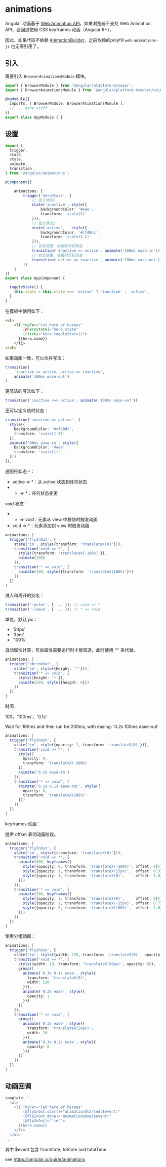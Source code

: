 # animations

Angular 动画基于 [Web Animation API](https://w3c.github.io/web-animations/)，如果浏览器不支持 Web Animation API，会回退使用 CSS keyframes 动画（Angular 6+）。

因此，如果代码不依赖 [AnimationBuilder](https://angular.io/api/animations/AnimationBuilder)，之前依赖的polyfill  `web-animations-js` 也无需引用了。


## 引入

需要引入 `BrowserAnimationsModule` 模块。

```ts
import { BrowserModule } from '@angular/platform-browser';
import { BrowserAnimationsModule } from '@angular/platform-browser/animations';

@NgModule({
  imports: [ BrowserModule, BrowserAnimationsModule ],
  // ... more stuff ...
})
export class AppModule { }
```

## 设置

```ts
import {
  trigger,
  state,
  style,
  animate,
  transition
} from '@angular/animations';

@Component({

    animations: [
        trigger('heroState', [
            // 定义状态1
            state('inactive', style({
                backgroundColor: '#eee',
                transform: 'scale(1)'
            })),
            // 定义状态2
            state('active',   style({
                backgroundColor: '#cfd8dc',
                transform: 'scale(1.1)'
            })),
            // 状态变更，动画时长和渐变
            transition('inactive => active', animate('100ms ease-in')),
            // 状态变更，动画时长和渐变
            transition('active => inactive', animate('100ms ease-out'))
        ])
    ]
})
export class AppComponent {

  toggleState() {
    this.state = this.state === 'active' ? 'inactive' : 'active';
  }
}
```

在模板中使用如下：

```html
<ul>
    <li *ngFor="let hero of heroes"
        [@heroState]="hero.state"
        (click)="hero.toggleState()">
      {{hero.name}}
    </li>
</ul>
```

如果动画一致，可以合并写法：

```ts
transition(
    'inactive => active, active => inactive',
    animate('100ms ease-out')
)
```

更简洁的写法如下：

```ts
transition('inactive <=> active', animate('100ms ease-out'))
```

还可以定义临时状态：

```ts
transition('inactive => active', [
  style({
    backgroundColor: '#cfd8dc',
    transform: 'scale(1.3)'
  }),
  animate('80ms ease-in', style({
    backgroundColor: '#eee',
    transform: 'scale(1)'
  }))
]),
```

通配符状态 `*`：

- active => *：从 active 状态到任何状态
- * => *：任何状态变更

void 状态：

- * => void：元素从 view 中移除时触发动画
- void => *：元素添加到 view 时触发动画

```ts
animations: [
  trigger('flyInOut', [
    state('in', style({transform: 'translateX(0)'})),
    transition('void => *', [
      style({transform: 'translateX(-100%)'}),
      animate(100)
    ]),
    transition('* => void', [
      animate(100, style({transform: 'translateX(100%)'}))
    ])
  ])
]
```

进入和离开的别名：

```ts
transition(':enter', [ ... ]); // void => *
transition(':leave', [ ... ]); // * => void
```

单位，默认 px：

- '50px'
- '3em'
- '100%'

自动属性计算，有些属性需要运行时才能知道，此时使用 '*' 来代替。

```ts
animations: [
  trigger('shrinkOut', [
    state('in', style({height: '*'})),
    transition('* => void', [
      style({height: '*'}),
      animate(250, style({height: 0}))
    ])
  ])
]
```

时间：

100，'100ms'，'0.1s'

Wait for 100ms and then run for 200ms, with easing: '0.2s 100ms ease-out'

```ts
animations: [
  trigger('flyInOut', [
    state('in', style({opacity: 1, transform: 'translateX(0)'})),
    transition('void => *', [
      style({
        opacity: 0,
        transform: 'translateX(-100%)'
      }),
      animate('0.2s ease-in')
    ]),
    transition('* => void', [
      animate('0.2s 0.1s ease-out', style({
        opacity: 0,
        transform: 'translateX(100%)'
      }))
    ])
  ])
]
```

keyframes 动画：

提供 offset 表明动画阶段。

```ts
animations: [
  trigger('flyInOut', [
    state('in', style({transform: 'translateX(0)'})),
    transition('void => *', [
      animate(300, keyframes([
        style({opacity: 0, transform: 'translateX(-100%)', offset: 0}),
        style({opacity: 1, transform: 'translateX(15px)',  offset: 0.3}),
        style({opacity: 1, transform: 'translateX(0)',     offset: 1.0})
      ]))
    ]),
    transition('* => void', [
      animate(300, keyframes([
        style({opacity: 1, transform: 'translateX(0)',     offset: 0}),
        style({opacity: 1, transform: 'translateX(-15px)', offset: 0.7}),
        style({opacity: 0, transform: 'translateX(100%)',  offset: 1.0})
      ]))
    ])
  ])
]
```

使用分组动画：

```ts
animations: [
  trigger('flyInOut', [
    state('in', style({width: 120, transform: 'translateX(0)', opacity: 1})),
    transition('void => *', [
      style({width: 10, transform: 'translateX(50px)', opacity: 0}),
      group([
        animate('0.3s 0.1s ease', style({
          transform: 'translateX(0)',
          width: 120
        })),
        animate('0.3s ease', style({
          opacity: 1
        }))
      ])
    ]),
    transition('* => void', [
      group([
        animate('0.3s ease', style({
          transform: 'translateX(50px)',
          width: 10
        })),
        animate('0.3s 0.2s ease', style({
          opacity: 0
        }))
      ])
    ])
  ])
]
```

## 动画回调

```ts
template: `
  <ul>
    <li *ngFor="let hero of heroes"
        (@flyInOut.start)="animationStarted($event)"
        (@flyInOut.done)="animationDone($event)"
        [@flyInOut]="'in'">
      {{hero.name}}
    </li>
  </ul>
`,
```

其中 $event 包含  fromState, toState and totalTime

see https://angular.io/guide/animations
